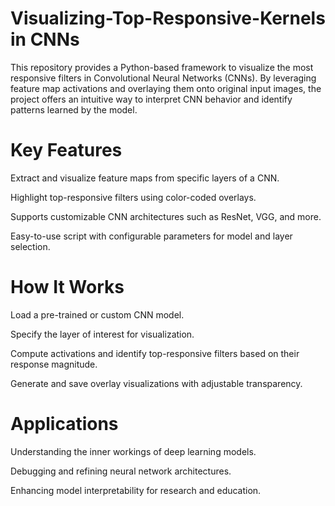 # Visualizing-Top-Responsive-Kernels in CNNs

This repository provides a Python-based framework to visualize the most responsive filters in Convolutional Neural Networks (CNNs). By leveraging feature map activations and overlaying them onto original input images, the project offers an intuitive way to interpret CNN behavior and identify patterns learned by the model.

# Key Features
Extract and visualize feature maps from specific layers of a CNN.

Highlight top-responsive filters using color-coded overlays.

Supports customizable CNN architectures such as ResNet, VGG, and more.

Easy-to-use script with configurable parameters for model and layer selection.


# How It Works
Load a pre-trained or custom CNN model.

Specify the layer of interest for visualization.

Compute activations and identify top-responsive filters based on their response magnitude.

Generate and save overlay visualizations with adjustable transparency.

# Applications
Understanding the inner workings of deep learning models.

Debugging and refining neural network architectures.

Enhancing model interpretability for research and education.
